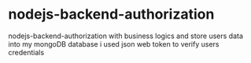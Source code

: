 # nodejs-backend-authorization
nodejs-backend-authorization with business logics and store users data into my mongoDB database
i used json web token to verify users credentials
